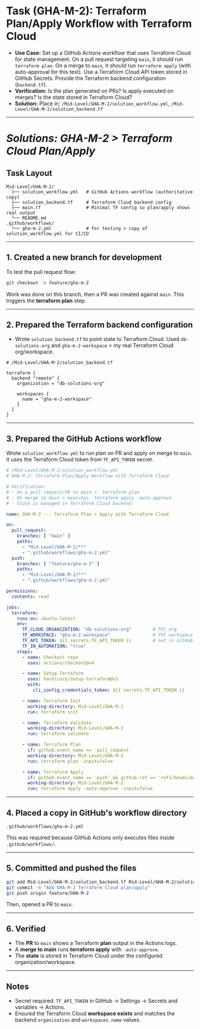 # Task (GHA-M-2): Terraform Plan/Apply Workflow with Terraform Cloud

* **Use Case:** Set up a GitHub Actions workflow that uses Terraform Cloud for state management. On a pull request targeting `main`, it should run `terraform plan`. On a merge to `main`, it should run `terraform apply` (with auto-approval for this test). Use a Terraform Cloud API token stored in GitHub Secrets. Provide the Terraform backend configuration (`backend.tf`).
* **Verification:** Is the plan generated on PRs? Is apply executed on merges? Is the state stored in Terraform Cloud?
* **Solution:** Place in: `/Mid-Level/GHA-M-2/solution_workflow.yml`, `/Mid-Level/GHA-M-2/solution_backend.tf`

---

# *Solutions: GHA-M-2 > Terraform Cloud Plan/Apply*

## Task Layout

```
Mid-Level/GHA-M-2/
  ├── solution_workflow.yml   # GitHub Actions workflow (authoritative copy)
  ├── solution_backend.tf     # Terraform Cloud backend config
  ├── main.tf                 # Minimal TF config so plan/apply shows real output
  └── README.md
.github/workflows/
  └── gha-m-2.yml             # for testing > copy of solution_workflow.yml for CI/CD
```

---

## 1. Created a new branch for development

To test the pull request flow:

```bash
git checkout -b feature/gha-m-2
```
Work was done on this branch, then a PR was created against `main`. This triggers the **terraform plan** step.

---

## 2. Prepared the Terraform backend configuration

* Wrote `solution_backend.tf` to point state to Terraform Cloud. Used `db-solutions-org` and `gha-m-2-workspace` > my real Terraform Cloud org/workspace.

```hcl
# /Mid-Level/GHA-M-2/solution_backend.tf

terraform {
  backend "remote" {
    organization = "db-solutions-org"   

    workspaces {
      name = "gha-m-2-workspace"    
    }
  }
}
```
---

## 3. Prepared the GitHub Actions workflow

Wrote `solution_workflow.yml` to run plan on PR and apply on merge to `main`. It uses the Terraform Cloud token from `TF_API_TOKEN` secret.

```yaml
# /Mid-Level/GHA-M-2/solution_workflow.yml
# GHA-M-2: Terraform Plan/Apply Workflow with Terraform Cloud 

# Verification:
# - On a pull request/PR to main > `terraform plan` 
# - On merge to main > executes `terraform apply -auto-approve`
# - State is managed in Terraform Cloud backend

name: GHA-M-2 --- Terraform Plan + Apply with Terraform Cloud 

on:
  pull_request:
    branches: [ "main" ]
    paths:
      - "Mid-Level/GHA-M-2/**"
      - ".github/workflows/gha-m-2.yml"
  push:
    branches: [ "feature/gha-m-2" ]
    paths:
      - "Mid-Level/GHA-M-2/**"
      - ".github/workflows/gha-m-2.yml"

permissions:
  contents: read

jobs:
  terraform:
    runs-on: ubuntu-latest
    env:
      TF_CLOUD_ORGANIZATION: "db-solutions-org"        # TFC org
      TF_WORKSPACE: "gha-m-2-workspace"                # TFC workspace
      TF_API_TOKEN: ${{ secrets.TF_API_TOKEN }}        # set in GitHub repo secrets
      TF_IN_AUTOMATION: "true"
    steps:
      - name: Checkout repo
        uses: actions/checkout@v4

      - name: Setup Terraform
        uses: hashicorp/setup-terraform@v3
        with:
          cli_config_credentials_token: ${{ secrets.TF_API_TOKEN }}

      - name: Terraform Init
        working-directory: Mid-Level/GHA-M-2
        run: terraform init

      - name: Terraform Validate
        working-directory: Mid-Level/GHA-M-2
        run: terraform validate

      - name: Terraform Plan
        if: github.event_name == 'pull_request'
        working-directory: Mid-Level/GHA-M-2
        run: terraform plan -input=false

      - name: Terraform Apply
        if: github.event_name == 'push' && github.ref == 'refs/heads/main'
        working-directory: Mid-Level/GHA-M-2
        run: terraform apply -auto-approve -input=false
```
---

## 4. Placed a copy in GitHub's workflow directory

```
.github/workflows/gha-m-2.yml
```

This was required because GitHub Actions only executes files inside `.github/workflows/`.

---

## 5. Committed and pushed the files

```bash
git add Mid-Level/GHA-M-2/solution_backend.tf Mid-Level/GHA-M-2/solution_workflow.yml .github/workflows/gha-m-2.yml
git commit -m "Add GHA-M-2 Terraform Cloud plan/apply"
git push origin feature/GHA-M-2
```

Then, opened a PR to `main`.

---

## 6. Verified

* The **PR** to `main` shows a Terraform **plan** output in the Actions logs.
* A **merge to main** runs **terraform apply** with `-auto-approve`.
* The **state** is stored in Terraform Cloud under the configured organization/workspace.

---

## Notes

* Secret required: `TF_API_TOKEN` in GitHub → Settings → Secrets and variables → Actions.
* Ensured the Terraform Cloud **workspace exists** and matches the backend `organization` and `workspaces.name` values.
